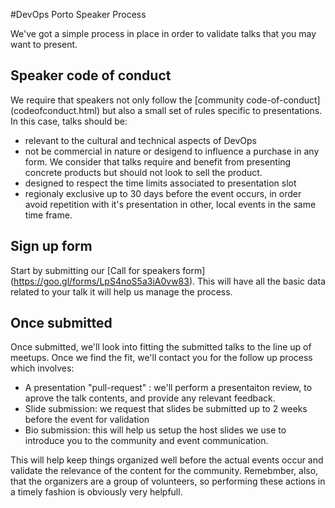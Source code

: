 #DevOps Porto Speaker Process

We've got a simple process in place in order to validate talks that you may want to present.

## Speaker code of conduct

We require that speakers not only follow the [community code-of-conduct] (codeofconduct.html) but also a small set of rules specific to presentations. In this case, talks should be:
* relevant to the cultural and technical aspects of DevOps
* not be commercial in nature or desigend to influence a purchase in any form. We consider that talks require and benefit from presenting concrete products but should not look to sell the product.
* designed to respect the time limits associated to presentation slot
* regionaly exclusive up to 30 days before the event occurs, in order avoid repetition with it's presentation in other, local events in the same time frame.

## Sign up form

Start by submitting our [Call for speakers form] (https://goo.gl/forms/LpS4noS5a3iA0vw83). This will have all the basic data related to your talk it will help us manage the process.

## Once submitted

Once submitted, we'll look into fitting the submitted talks to the line up of meetups. Once we find the fit, we'll contact you for the follow up process which involves:
* A presentation "pull-request" : we'll perform a presentaiton review, to aprove the talk contents, and provide any relevant feedback.
* Slide submission: we request that slides be submitted up to 2 weeks before the event for validation
* Bio submission: this will help us setup the host slides we use to introduce you to the community and event communication.

This will help keep things organized well before the actual events occur and validate the relevance of the content for the community. Remebmber, also, that the organizers are a group of volunteers, so performing these actions in a timely fashion is obviously very helpfull.